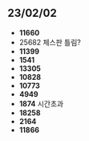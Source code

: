 ## 23/02/02

- **11660**
- 25682 체스판 틀림?
- **11399**
- **1541**
- **13305**
- **10828**
- **10773**
- **4949**
- **1874** 시간초과
- **18258**
- **2164**
- **11866**